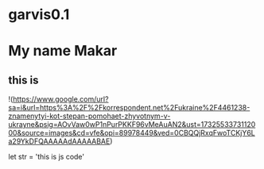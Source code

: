 # garvis0.1

# My name Makar
## this is 
!(https://www.google.com/url?sa=i&url=https%3A%2F%2Fkorrespondent.net%2Fukraine%2F4461238-znamenytyi-kot-stepan-pomohaet-zhyvotnym-v-ukrayne&psig=AOvVaw0wP1nPurPKKF96vMeAuAN2&ust=1732553373112000&source=images&cd=vfe&opi=89978449&ved=0CBQQjRxqFwoTCKjY6La29YkDFQAAAAAdAAAAABAE)

let str = 'this is js code'
